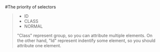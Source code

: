 #The priority of selectors
> - ID
> - CLASS
> - NORMAL
>
>"Class" represent group, so you can attribute multiple elements.
>On the other hand, "Id" represent indentify some element, so you should attribute one element.
